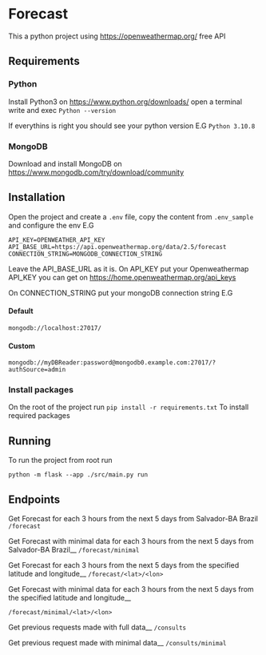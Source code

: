 # Forecast
This a python project using https://openweathermap.org/ free API

## Requirements


### Python

Install Python3  on https://www.python.org/downloads/ open a terminal write and exec
```Python --version```

If everythins is right you should see your python version E.G
```Python 3.10.8```

### MongoDB

Download and install MongoDB on https://www.mongodb.com/try/download/community

## Installation

Open the project and create a `.env` file, copy the content from `.env_sample` and configure the env E.G

```
API_KEY=OPENWEATHER_API_KEY
API_BASE_URL=https://api.openweathermap.org/data/2.5/forecast
CONNECTION_STRING=MONGODB_CONNECTION_STRING 
 ```

 Leave the API_BASE_URL as it is. On API_KEY put your Openweathermap API_KEY you can get on https://home.openweathermap.org/api_keys

 On CONNECTION_STRING put your mongoDB connection string E.G

 #### Default
 ```
 mongodb://localhost:27017/
 ``` 
 #### Custom
 ```
 mongodb://myDBReader:password@mongodb0.example.com:27017/?authSource=admin
 ``` 

 ### Install packages

 On the root of the project run
 ``` pip install -r requirements.txt ```
 To install required packages

 ## Running

 To run the project from root run 
 ```
 python -m flask --app ./src/main.py run 
 ```

 ## Endpoints
 Get Forecast for each 3 hours from the next 5 days from Salvador-BA Brazil
```/forecast```


Get Forecast with minimal data for each 3 hours from the next 5 days from Salvador-BA Brazil__
```/forecast/minimal```


Get Forecast for each 3 hours from the next 5 days from the specified latitude and longitude__
```/forecast/<lat>/<lon>```


Get Forecast with minimal data for each 3 hours from the next 5 days from the specified latitude and longitude__

```/forecast/minimal/<lat>/<lon>```

Get previous requests made with full data__
```/consults ```

Get previous request made with minimal data__
```/consults/minimal```